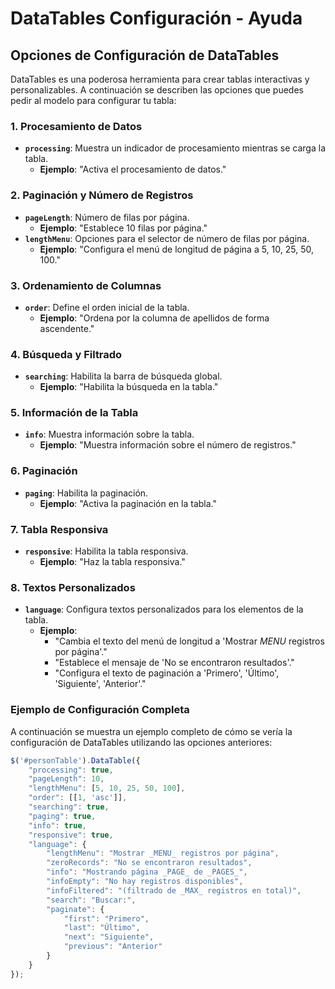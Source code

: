 # DataTables Configuración - Ayuda

## Opciones de Configuración de DataTables

DataTables es una poderosa herramienta para crear tablas interactivas y personalizables. A continuación se describen las opciones que puedes pedir al modelo para configurar tu tabla:

### 1. Procesamiento de Datos

- **`processing`**: Muestra un indicador de procesamiento mientras se carga la tabla.
  - **Ejemplo**: "Activa el procesamiento de datos."

### 2. Paginación y Número de Registros

- **`pageLength`**: Número de filas por página.
  - **Ejemplo**: "Establece 10 filas por página."
- **`lengthMenu`**: Opciones para el selector de número de filas por página.
  - **Ejemplo**: "Configura el menú de longitud de página a 5, 10, 25, 50, 100."

### 3. Ordenamiento de Columnas

- **`order`**: Define el orden inicial de la tabla.
  - **Ejemplo**: "Ordena por la columna de apellidos de forma ascendente."

### 4. Búsqueda y Filtrado

- **`searching`**: Habilita la barra de búsqueda global.
  - **Ejemplo**: "Habilita la búsqueda en la tabla."

### 5. Información de la Tabla

- **`info`**: Muestra información sobre la tabla.
  - **Ejemplo**: "Muestra información sobre el número de registros."

### 6. Paginación

- **`paging`**: Habilita la paginación.
  - **Ejemplo**: "Activa la paginación en la tabla."

### 7. Tabla Responsiva

- **`responsive`**: Habilita la tabla responsiva.
  - **Ejemplo**: "Haz la tabla responsiva."

### 8. Textos Personalizados

- **`language`**: Configura textos personalizados para los elementos de la tabla.
  - **Ejemplo**:
    - "Cambia el texto del menú de longitud a 'Mostrar _MENU_ registros por página'."
    - "Establece el mensaje de 'No se encontraron resultados'."
    - "Configura el texto de paginación a 'Primero', 'Último', 'Siguiente', 'Anterior'."

### Ejemplo de Configuración Completa

A continuación se muestra un ejemplo completo de cómo se vería la configuración de DataTables utilizando las opciones anteriores:

```javascript
$('#personTable').DataTable({
    "processing": true,
    "pageLength": 10,
    "lengthMenu": [5, 10, 25, 50, 100],
    "order": [[1, 'asc']],
    "searching": true,
    "paging": true,
    "info": true,
    "responsive": true,
    "language": {
        "lengthMenu": "Mostrar _MENU_ registros por página",
        "zeroRecords": "No se encontraron resultados",
        "info": "Mostrando página _PAGE_ de _PAGES_",
        "infoEmpty": "No hay registros disponibles",
        "infoFiltered": "(filtrado de _MAX_ registros en total)",
        "search": "Buscar:",
        "paginate": {
            "first": "Primero",
            "last": "Último",
            "next": "Siguiente",
            "previous": "Anterior"
        }
    }
});
